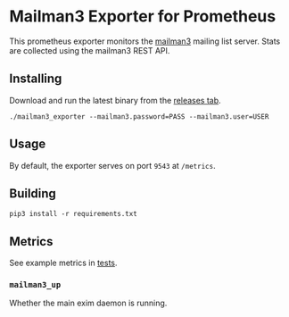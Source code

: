 # Mailman3 Exporter for Prometheus 

This prometheus exporter monitors the [mailman3](https://www.mailman.org/) mailing list server. 
Stats are collected using the mailman3 REST API.

## Installing

Download and run the latest binary from the [releases tab](https://github.com/rivmey/exim_exporter/releases/latest). 

```shell script
./mailman3_exporter --mailman3.password=PASS --mailman3.user=USER
```

## Usage

By default, the exporter serves on port `9543` at `/metrics`. 

## Building

```shell script
pip3 install -r requirements.txt
```

## Metrics

See example metrics in [tests](https://github.com/mailman3/mailman_exporter/blob/master/test/update.metrics).

### `mailman3_up`

Whether the main exim daemon is running.

